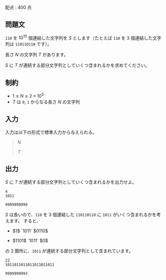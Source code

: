 配点 : $400$ 点

## 問題文

`110` を $10^{10}$ 個連結した文字列を $S$ とします（たとえば `110` を $3$ 個連結した文字列は `110110110` です）。

長さ $N$ の文字列 $T$ があります。

$S$ に $T$ が連続する部分文字列としていくつ含まれるかを求めてください。

## 制約

- $1 \leq N \leq 2 \times 10^5$
- $T$ は `0`, `1` からなる長さ $N$ の文字列

## 入力

入力は以下の形式で標準入力から与えられる。

> $N$
> 
> $T$

## 出力

$S$ に $T$ が連続する部分文字列としていくつ含まれるかを出力せよ。

```input1
4
1011
```

```output1
9999999999
```

$S$ は長いので、`110` を $3$ 個連結した `110110110` に `1011` がいくつ含まれるかを考えます。
すると、

- <p>$1$ `1011` $0110$</p>
- <p>$1101$ `1011` $0$</p>

の $2$ 箇所に、`1011` が連続する部分文字列として含まれています。

```input2
22
1011011011011011011011
```

```output2
9999999993
```